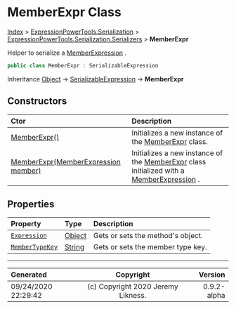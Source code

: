 ﻿# MemberExpr Class

[Index](../index.md) > [ExpressionPowerTools.Serialization](ExpressionPowerTools.Serialization.a.md) > [ExpressionPowerTools.Serialization.Serializers](ExpressionPowerTools.Serialization.Serializers.n.md) > **MemberExpr**

Helper to serialize a [MemberExpression](https://docs.microsoft.com/dotnet/api/system.linq.expressions.memberexpression) .

```csharp
public class MemberExpr : SerializableExpression
```

Inheritance [Object](https://docs.microsoft.com/dotnet/api/system.object) → [SerializableExpression](ExpressionPowerTools.Serialization.Serializers.SerializableExpression.cs.md) → **MemberExpr**

## Constructors

| Ctor | Description |
| :-- | :-- |
| [MemberExpr()](ExpressionPowerTools.Serialization.Serializers.MemberExpr.ctor.md#memberexpr) | Initializes a new instance of the [MemberExpr](ExpressionPowerTools.Serialization.Serializers.MemberExpr.cs.md) class. |
| [MemberExpr(MemberExpression member)](ExpressionPowerTools.Serialization.Serializers.MemberExpr.ctor.md#memberexprmemberexpression-member) | Initializes a new instance of the [MemberExpr](ExpressionPowerTools.Serialization.Serializers.MemberExpr.cs.md) class            initialized with a [MemberExpression](https://docs.microsoft.com/dotnet/api/system.linq.expressions.memberexpression) . |
## Properties

| Property | Type | Description |
| :-- | :-- | :-- |
| [`Expression`](ExpressionPowerTools.Serialization.Serializers.MemberExpr.Expression.prop.md) | [Object](https://docs.microsoft.com/dotnet/api/system.object) | Gets or sets the method's object. |
| [`MemberTypeKey`](ExpressionPowerTools.Serialization.Serializers.MemberExpr.MemberTypeKey.prop.md) | [String](https://docs.microsoft.com/dotnet/api/system.string) | Gets or sets the member type key. |


---

| Generated | Copyright | Version |
| :-- | :-: | --: |
| 09/24/2020 22:29:42 | (c) Copyright 2020 Jeremy Likness. | 0.9.2-alpha |
